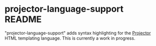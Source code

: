 # projector-language-support README

"projector-language-support" adds syntax highlighting for the [Projector](https://github.com/ambiata/projector) HTML templating language. This is currently a work in progress.
